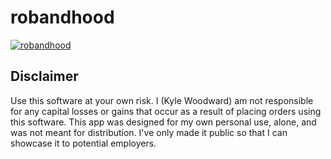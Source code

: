 # robandhood



[![robandhood](https://i.imgur.com/kWdyujm.png)](https://youtu.be/F9Z5bmFVx88 "robandhood")


<h2>Disclaimer</h2>
Use this software at your own risk. I (Kyle Woodward) am not responsible for any capital losses or gains that occur as a result of placing orders using this software.  This app was designed for my own personal use, alone, and was not meant for distribution. I've only made it public so that I can showcase it to potential employers.
